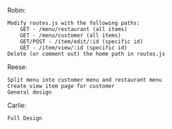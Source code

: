
Robin:

	Modify routes.js with the following paths:
		GET - /menu/restaurant (all items)
		GET - /menu/customer (all items)
		GET/POST - /item/edit/:id (specific id)
		GET - /item/view/:id (specific id)
	Delete (or comment out) the home path in routes.js

Reese:

	Split menu into customer menu and restaurant menu
	Create view item page for customer
	General design

Carlie:

	Full Design